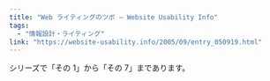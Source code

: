 ```yaml
---
title: "Web ライティングのツボ — Website Usability Info"
tags:
  - "情報設計・ライティング"
link: "https://website-usability.info/2005/09/entry_050919.html"
---
```


シリーズで「その 1」から「その 7」まであります。
